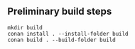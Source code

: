 ## Preliminary build steps

```
mkdir build
conan install . --install-folder build
conan build . --build-folder build
```